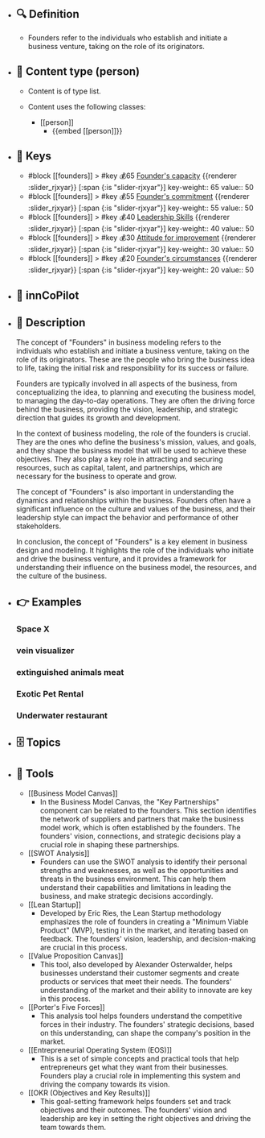 - ## 🔍 Definition
  - Founders refer to the individuals who establish and initiate a business venture, taking on the role of its originators.
- ## 📰 Content type (person)
  - Content is of type list.
  
  - Content uses the following classes:
    - [[person]]
      - {{embed [[person]]}}
  
- ## 🔑 Keys
  - #block [[founders]] > #key 💰65 [Founder's capacity](https://go.plastilinn.com/#/page/founders%2FFounder%27s%20capacity) {{renderer :slider_rjxyar}} [:span {:is "slider-rjxyar"}] 
    key-weight:: 65
    value:: 50
  - #block [[founders]] > #key 💰55 [Founder's commitment](https://go.plastilinn.com/#/page/founders%2FFounder%27s%20commitment) {{renderer :slider_rjxyar}} [:span {:is "slider-rjxyar"}] 
    key-weight:: 55
    value:: 50
  - #block [[founders]] > #key 💰40 [Leadership Skills](https://go.plastilinn.com/#/page/founders%2FLeadership%20Skills) {{renderer :slider_rjxyar}} [:span {:is "slider-rjxyar"}] 
    key-weight:: 40
    value:: 50
  - #block [[founders]] > #key 💰30 [Attitude for improvement](https://go.plastilinn.com/#/page/founders%2FAttitude%20for%20improvement) {{renderer :slider_rjxyar}} [:span {:is "slider-rjxyar"}] 
    key-weight:: 30
    value:: 50
  - #block [[founders]] > #key 💰20 [Founder's circumstances](https://go.plastilinn.com/#/page/founders%2FFounder%27s%20circumstances) {{renderer :slider_rjxyar}} [:span {:is "slider-rjxyar"}] 
    key-weight:: 20
    value:: 50
- ## 🤖 innCoPilot
  
- ## 📖 Description
  The concept of "Founders" in business modeling refers to the individuals who establish and initiate a business venture, taking on the role of its originators. These are the people who bring the business idea to life, taking the initial risk and responsibility for its success or failure. 
  
  Founders are typically involved in all aspects of the business, from conceptualizing the idea, to planning and executing the business model, to managing the day-to-day operations. They are often the driving force behind the business, providing the vision, leadership, and strategic direction that guides its growth and development.
  
  In the context of business modeling, the role of the founders is crucial. They are the ones who define the business's mission, values, and goals, and they shape the business model that will be used to achieve these objectives. They also play a key role in attracting and securing resources, such as capital, talent, and partnerships, which are necessary for the business to operate and grow.
  
  The concept of "Founders" is also important in understanding the dynamics and relationships within the business. Founders often have a significant influence on the culture and values of the business, and their leadership style can impact the behavior and performance of other stakeholders. 
  
  In conclusion, the concept of "Founders" is a key element in business design and modeling. It highlights the role of the individuals who initiate and drive the business venture, and it provides a framework for understanding their influence on the business model, the resources, and the culture of the business.
- ## 👉 Examples
  ### Space X
  
  ### vein visualizer
  
  ### extinguished animals meat
  
  ### Exotic Pet Rental
  
  ### Underwater restaurant
  
- ## 🗄️ Topics
  
- ## 🧰 Tools
  - [[Business Model Canvas]]
    - In the Business Model Canvas, the "Key Partnerships" component can be related to the founders. This section identifies the network of suppliers and partners that make the business model work, which is often established by the founders. The founders' vision, connections, and strategic decisions play a crucial role in shaping these partnerships.
  - [[SWOT Analysis]]
    - Founders can use the SWOT analysis to identify their personal strengths and weaknesses, as well as the opportunities and threats in the business environment. This can help them understand their capabilities and limitations in leading the business, and make strategic decisions accordingly.
  - [[Lean Startup]]
    - Developed by Eric Ries, the Lean Startup methodology emphasizes the role of founders in creating a "Minimum Viable Product" (MVP), testing it in the market, and iterating based on feedback. The founders' vision, leadership, and decision-making are crucial in this process.
  - [[Value Proposition Canvas]]
    - This tool, also developed by Alexander Osterwalder, helps businesses understand their customer segments and create products or services that meet their needs. The founders' understanding of the market and their ability to innovate are key in this process.
  - [[Porter's Five Forces]]
    - This analysis tool helps founders understand the competitive forces in their industry. The founders' strategic decisions, based on this understanding, can shape the company's position in the market.
  - [[Entrepreneurial Operating System (EOS)]]
    - This is a set of simple concepts and practical tools that help entrepreneurs get what they want from their businesses. Founders play a crucial role in implementing this system and driving the company towards its vision.
  - [[OKR (Objectives and Key Results)]]
    - This goal-setting framework helps founders set and track objectives and their outcomes. The founders' vision and leadership are key in setting the right objectives and driving the team towards them.
